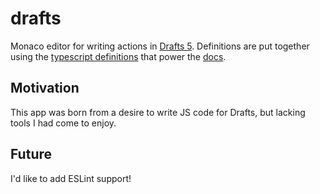 # drafts

Monaco editor for writing actions in [Drafts 5](https://getdrafts.com/). Definitions are put together using the [typescript definitions](https://github.com/agiletortoise/drafts-script-reference/tree/master/src) that power the [docs](https://scripting.getdrafts.com/).

## Motivation

This app was born from a desire to write JS code for Drafts, but lacking tools I had come to enjoy.

## Future

I'd like to add ESLint support!
